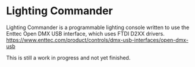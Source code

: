 # Lighting Commander

Lighting Commander is a programmable lighting console written to use the Enttec Open DMX USB interface, which uses FTDI D2XX drivers.
https://www.enttec.com/product/controls/dmx-usb-interfaces/open-dmx-usb

This is still a work in progress and not yet finished.
